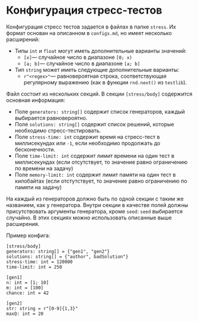# Конфигурация стресс-тестов

Конфигурация стресс тестов задается в файлах в папке `stress`. Их формат основан на описанном в `configs.md`, но имеет несколько расширений:

* Типы `int` и `float` могут иметь дополнительные варианты значений:
  * `[x]`&mdash; случайное число в диапазоне `[0; x)`
  * `[a; b]`&mdash; случайное число в диапазоне `[a; b]`
* Тип `string` может иметь следующие дополнительные варианты:
  * `r"<regex>"`&mdash; равновероятная строка, соответствующая регулярному выражению (как в функции `rnd.next()` из `testlib`).

Файл состоит из нескольких секций. В секции `[stress/body]` содержится основная информация:

* Поле `generators: string[]` содержит список генераторов, каждый выбирается равновероятно.
* Поле `solutions: string[]` содержит список решений, которые необходимо стресс-тестировать.
* Поле `stress-time: int` содержит время на стресс-тест в миллисекундах или `-1`, если необходимо продолжать до бесконечности.
* Поле `time-limit: int` содержит лимит времени на один тест в миллисекундах (если отсутствует, то значение равно ограничению по времени на задачу)
* Поле `memory-limit: int` содержит лимит памяти на один тест в килобайтах (если отстутствует, то значение равно ограничению по памяти на задачу)

На каждый из генераторов должно быть по одной секции с таким же названием, как у генератора. Внутри секции в качестве полей должны присутствовать аргументы генератора, кроме `seed`: `seed` выбирается случайно. В этих секциях можно использовать описанные выше расширения.

Пример конфига:

~~~~~
[stress/body]
generators: string[] = {"gen1", "gen2"}
solutions: string[] = {"author", badSolution"}
stress-time: int = 120000
time-limit: int = 250

[gen1]
n: int = [1; 10]
m: int = [100]
chance: int = 42

[gen2]
str: string = r"[0-9]{1,3}"
maxQ: int = 20
~~~~~
